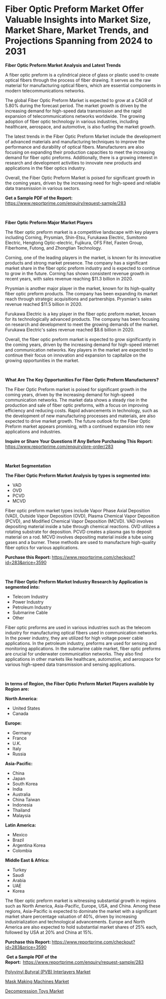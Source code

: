 <p><h1>Fiber Optic Preform Market Offer Valuable Insights into Market Size, Market Share, Market Trends, and Projections Spanning from 2024 to 2031</h1></p><p><strong>Fiber Optic Preform Market Analysis and Latest Trends</strong></p>
<p><p>A fiber optic preform is a cylindrical piece of glass or plastic used to create optical fibers through the process of fiber drawing. It serves as the raw material for manufacturing optical fibers, which are essential components in modern telecommunications networks.</p><p>The global Fiber Optic Preform Market is expected to grow at a CAGR of 5.80% during the forecast period. The market growth is driven by the increasing demand for high-speed data transmission and the rapid expansion of telecommunications networks worldwide. The growing adoption of fiber optic technology in various industries, including healthcare, aerospace, and automotive, is also fueling the market growth.</p><p>The latest trends in the Fiber Optic Preform Market include the development of advanced materials and manufacturing techniques to improve the performance and durability of optical fibers. Manufacturers are also focusing on expanding their production capacities to meet the increasing demand for fiber optic preforms. Additionally, there is a growing interest in research and development activities to innovate new products and applications in the fiber optics industry.</p><p>Overall, the Fiber Optic Preform Market is poised for significant growth in the coming years, driven by the increasing need for high-speed and reliable data transmission in various sectors.</p></p>
<p><strong>Get a Sample PDF of the Report:&nbsp;</strong> <a href="https://www.reportprime.com/enquiry/request-sample/283">https://www.reportprime.com/enquiry/request-sample/283</a></p>
<p>&nbsp;</p>
<p><strong>Fiber Optic Preform Major Market Players</strong></p>
<p><p>The fiber optic preform market is a competitive landscape with key players including Corning, Prysmian, Shin-Etsu, Furukawa Electric, Sumitomo Electric, Hengtong Optic-electric, Fujikura, OFS Fitel, Fasten Group, Fiberhome, Futong, and Zhongtian Technology.</p><p>Corning, one of the leading players in the market, is known for its innovative products and strong market presence. The company has a significant market share in the fiber optic preform industry and is expected to continue to grow in the future. Corning has shown consistent revenue growth in recent years, with sales revenue reaching $11.3 billion in 2020.</p><p>Prysmian is another major player in the market, known for its high-quality fiber optic preform products. The company has been expanding its market reach through strategic acquisitions and partnerships. Prysmian's sales revenue reached $11.5 billion in 2020.</p><p>Furukawa Electric is a key player in the fiber optic preform market, known for its technologically advanced products. The company has been focusing on research and development to meet the growing demands of the market. Furukawa Electric's sales revenue reached $8.6 billion in 2020.</p><p>Overall, the fiber optic preform market is expected to grow significantly in the coming years, driven by the increasing demand for high-speed internet and communication networks. Key players in the market are expected to continue their focus on innovation and expansion to capitalize on the growing opportunities in the market.</p></p>
<p>&nbsp;</p>
<p><strong>What Are The Key Opportunities For Fiber Optic Preform Manufacturers?</strong></p>
<p><p>The Fiber Optic Preform market is poised for significant growth in the coming years, driven by the increasing demand for high-speed communication networks. The market data shows a steady rise in the production and sale of fiber optic preforms, with a focus on improving efficiency and reducing costs. Rapid advancements in technology, such as the development of new manufacturing processes and materials, are also expected to drive market growth. The future outlook for the Fiber Optic Preform market appears promising, with a continued expansion into new applications and industries.</p></p>
<p><strong>Inquire or Share Your Questions If Any Before Purchasing This Report:</strong> <a href="https://www.reportprime.com/enquiry/pre-order/283">https://www.reportprime.com/enquiry/pre-order/283</a></p>
<p>&nbsp;</p>
<p><strong>Market Segmentation</strong></p>
<p><strong>The Fiber Optic Preform Market Analysis by types is segmented into:</strong></p>
<p><ul><li>VAD</li><li>OVD</li><li>PCVD</li><li>MCVD</li></ul></p>
<p><p>Fiber optic preform market types include Vapor Phase Axial Deposition (VAD), Outside Vapor Deposition (OVD), Plasma Chemical Vapor Deposition (PCVD), and Modified Chemical Vapor Deposition (MCVD). VAD involves depositing material inside a tube through chemical reactions. OVD utilizes a rotating substrate for deposition. PCVD creates a plasma gas to deposit material on a rod. MCVD involves depositing material inside a tube using gases and a burner. These methods are used to manufacture high-quality fiber optics for various applications.</p></p>
<p><strong>Purchase this Report:&nbsp;</strong><a href="https://www.reportprime.com/checkout?id=283&price=3590">https://www.reportprime.com/checkout?id=283&price=3590</a></p>
<p>&nbsp;</p>
<p><strong>The Fiber Optic Preform Market Industry Research by Application is segmented into:</strong></p>
<p><ul><li>Telecom Industry</li><li>Power Industry</li><li>Petroleum Industry</li><li>Submarine Cable</li><li>Other</li></ul></p>
<p><p>Fiber optic preforms are used in various industries such as the telecom industry for manufacturing optical fibers used in communication networks. In the power industry, they are utilized for high voltage power cable applications. In the petroleum industry, preforms are used for sensing and monitoring applications. In the submarine cable market, fiber optic preforms are crucial for underwater communication networks. They also find applications in other markets like healthcare, automotive, and aerospace for various high-speed data transmission and sensing applications.</p></p>
<p>&nbsp;</p>
<p><strong>In terms of Region, the Fiber Optic Preform Market Players available by Region are:</strong></p>
<p>
    <p> <strong> North America: </strong>
        <ul>
            <li>United States</li>
            <li>Canada</li>
        </ul>
        </p> 
    <p> <strong> Europe: </strong>
        <ul>
            <li>Germany</li>
            <li>France</li>
            <li>U.K.</li>
            <li>Italy</li>
            <li>Russia</li>
        </ul>
        </p> 
    <p> <strong> Asia-Pacific: </strong>
        <ul>
            <li>China</li>
            <li>Japan</li>
            <li>South Korea</li>
            <li>India</li>
            <li>Australia</li>
            <li>China Taiwan</li>
            <li>Indonesia</li>
            <li>Thailand</li>
            <li>Malaysia</li>
        </ul>
        </p> 
    <p> <strong> Latin America: </strong>
        <ul>
            <li>Mexico</li>
            <li>Brazil</li>
            <li>Argentina Korea</li>
            <li>Colombia</li>
        </ul>
        </p> 
    <p> <strong> Middle East & Africa: </strong>
        <ul>
            <li>Turkey</li>
            <li>Saudi</li>
            <li>Arabia</li>
            <li>UAE</li>
            <li>Korea</li>
        </ul>
    </p>
    </p>
<p><p>The fiber optic preform market is witnessing substantial growth in regions such as North America, Asia-Pacific, Europe, USA, and China. Among these regions, Asia-Pacific is expected to dominate the market with a significant market share percentage valuation of 40%, driven by increasing industrialization and technological advancements. Europe and North America are also expected to hold substantial market shares of 25% each, followed by USA at 20% and China at 15%.</p></p>
<p><strong>Purchase this Report: </strong><a href="https://www.reportprime.com/checkout?id=283&price=3590">https://www.reportprime.com/checkout?id=283&price=3590</a></p>
<p>&nbsp;<strong>Get a Sample PDF of the Report:&nbsp;&nbsp;</strong><a href="https://www.reportprime.com/enquiry/request-sample/283">https://www.reportprime.com/enquiry/request-sample/283</a></p>
<p><strong></strong></p>
<p><p><a href="https://view.publitas.com/reportprime-1/polyvinyl-butyral-pvb-interlayers-market-challenges-opportunities-and-growth-drivers-and-major-market-players-forecasted-for-period-from-2023-2030/">Polyvinyl Butyral (PVB) Interlayers Market</a></p><p><a href="https://view.publitas.com/reportprime-1/mask-making-machines-market-size-growth-outlook-from-2023-to-2030-projecting-at-markets-trends-analysis-by-application-regional-outlook-and-revenue/">Mask Making Machines Market</a></p><p><a href="https://view.publitas.com/reportprime-1/decompression-toys-market-size-share-trends-analysis-report-by-material-by-type-by-end-user-by-region-and-segment-forecasts-2023-2030/">Decompression Toys Market</a></p></p>